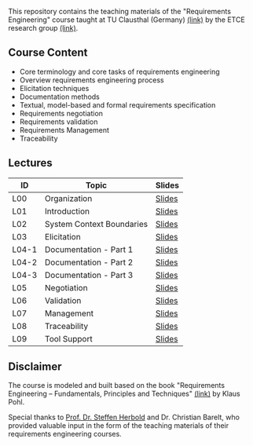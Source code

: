 This repository contains the teaching materials of the "Requirements Engineering" course taught at TU Clausthal (Germany) [(link)](https://www.isse.tu-clausthal.de/en/) by the ETCE research group [(link)](https://etce-lab.com).

## Course Content

- Core terminology and core tasks of requirements engineering
- Overview requirements engineering process
- Elicitation techniques
- Documentation methods
- Textual, model-based and formal requirements specification
- Requirements negotiation
- Requirements validation
- Requirements Management
- Traceability


## Lectures

| ID    | Topic                     | Slides                                        |
|-------|---------------------------|-----------------------------------------------|
| L00   | Organization              | [Slides](RE-L00-Organization.pdf)             |
| L01   | Introduction              | [Slides](RE-L01-Introduction.pdf)             |
| L02   | System Context Boundaries | [Slides](RE-L02-System-Context-Boundaries.pdf)|
| L03   | Elicitation               | [Slides](RE-L03-Elicitation.pdf)              |  
| L04-1 | Documentation - Part 1    | [Slides](RE-L04-Documentation--Part-1.pdf)    |
| L04-2 | Documentation - Part 2    | [Slides](RE-L04-Documentation--Part-2.pdf)    |
| L04-3 | Documentation - Part 3    | [Slides](RE-L04-Documentation--Part-3.pdf)    |
| L05   | Negotiation               | [Slides](RE-L05-Negotiation.pdf)              |
| L06   | Validation                | [Slides](RE-L06-Validation.pdf)               |
| L07   | Management                | [Slides](RE-L07_Management.pdf)               |
| L08   | Traceability              | [Slides](RE-L08_Traceability.pdf)             |
| L09   | Tool Support              | [Slides](RE-L09_Tool-Support.pdf)             |


## Disclaimer

The course is modeled and built based on the book "Requirements Engineering – Fundamentals, Principles and Techniques" [(link)](https://link.springer.com/de/book/9783642125775) by Klaus Pohl.

Special thanks to [Prof. Dr. Steffen Herbold](https://www.isse.tu-clausthal.de/en/get-in-touch/team-1/institutional-administration/prof-dr-steffen-herbold) and Dr. Christian Barelt, who provided valuable input in the form of the teaching materials of their requirements engineering courses.
